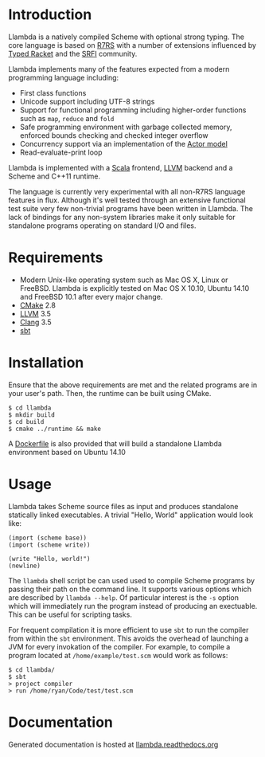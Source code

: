 Introduction
============

Llambda is a natively compiled Scheme with optional strong typing. The core language is based on [R7RS](http://trac.sacrideo.us/wg/raw-attachment/wiki/WikiStart/r7rs.pdf) with a number of extensions influenced by [Typed Racket](http://docs.racket-lang.org/ts-guide/) and the [SRFI](http://srfi.schemers.org) community.

Llambda implements many of the features expected from a modern programming language including:

* First class functions
* Unicode support including UTF-8 strings
* Support for functional programming including higher-order functions such as ``map``, ``reduce`` and ``fold``
* Safe programming environment with garbage collected memory, enforced bounds checking and checked integer overflow
* Concurrency support via an implementation of the [Actor model](http://en.wikipedia.org/wiki/Actor_model)
* Read-evaluate-print loop

Llambda is implemented with a [Scala](http://www.scala-lang.org) frontend, [LLVM](http://llvm.org) backend and a Scheme and C++11 runtime.

The language is currently very experimental with all non-R7RS language features in flux. Although it's well tested through an extensive functional test suite very few non-trivial programs have been written in Llambda. The lack of bindings for any non-system libraries make it only suitable for standalone programs operating on standard I/O and files.

Requirements
============

* Modern Unix-like operating system such as Mac OS X, Linux or FreeBSD. Llambda is explicitly tested on Mac OS X 10.10, Ubuntu 14.10 and FreeBSD 10.1 after every major change.
* [CMake](http://www.cmake.org) 2.8
* [LLVM](http://llvm.org) 3.5
* [Clang](http://clang.llvm.org) 3.5
* [sbt](http://www.scala-sbt.org)

Installation
============

Ensure that the above requirements are met and the related programs are in your user's path. Then, the runtime can be built using CMake.

```
$ cd llambda
$ mkdir build
$ cd build
$ cmake ../runtime && make
```

A [Dockerfile](https://docs.docker.com/reference/builder/) is also provided that will build a standalone Llambda environment based on Ubuntu 14.10

Usage
=====

Llambda takes Scheme source files as input and produces standalone statically linked executables. A trivial "Hello, World" application would look like:
```racket
(import (scheme base))
(import (scheme write))

(write "Hello, world!")
(newline)
```

The ``llambda`` shell script be can used used to compile Scheme programs by passing their path on the command line. It supports various options which are described by ``llambda --help``. Of particular interest is the ``-s`` option which will immediately run the program instead of producing an exectuable. This can be useful for scripting tasks.

For frequent compilation it is more efficient to use ``sbt`` to run the compiler from within the ``sbt`` environment. This avoids the overhead of launching a JVM for every invokation of the compiler. For example, to compile a program located at ``/home/example/test.scm`` would work as follows:

```
$ cd llambda/
$ sbt
> project compiler
> run /home/ryan/Code/test/test.scm
```

Documentation
=============

Generated documentation is hosted at [llambda.readthedocs.org](http://llambda.readthedocs.org/)
